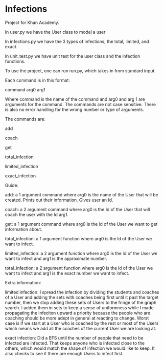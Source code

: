 Infections
==========

Project for Khan Academy.

In user.py we have the User class to model a user

In infections.py we have the 3 types of infections, the total, limited, and exact.

In unit_test.py we have unit test for the user class and the infection functions.

To use the project, one can run run.py, which takes in from standard input.

Each command is in this format:

command arg0 arg1

Where command is the name of the command and arg0 and arg 1 are arguments for the command.  The commands are not case
sensitive.  There is also no error handling for the wrong number or type of arguments.

The commands are:

add

coach

get

total_infection

limited_infection

exact_infection


Guide:

add: a 1 argument command where arg0 is the name of the User that will be created.
Prints out their information.  Gives user an Id.


coach: a 2 argument command where arg0 is the Id of the User that will coach the user with the Id arg1.

get: a 1 argument command where arg0 is the Id of the User we want to get information about.

total_infection: a 1 argument function where arg0 is the Id of the User we want to infect.

limited_infection: a 2 argument function where arg0 is the Id of the User we want to infect and arg1 is the
approximate number.

total_infection: a 2 argument function where arg0 is the Id of the User we want to infect and arg1 is the exact
number we want to infect.

Extra information:

limited infection:  I spread the infection by dividing the students and coaches of a User and adding the sets with coaches
being first until it past the target number, then we stop adding these sets of Users to the fringe of the graph
search.  I added them in sets to keep a sense of uniformness while I made propagating the infeciton upward a priority
because the people who are coaching should be more adept in general at reacting to change.  Worst case is if we start
at a User who is coached by the rest or most of the Users which means we add all the coaches of the current User we 
are looking at.

exact infection:  Did a BFS until the number of people that need to be infected are infected.  That keeps anyone who is
infected close to the others, which would match the shape of infection we would like to keep.  It also checks to see if
there are enough Users to infect first.
